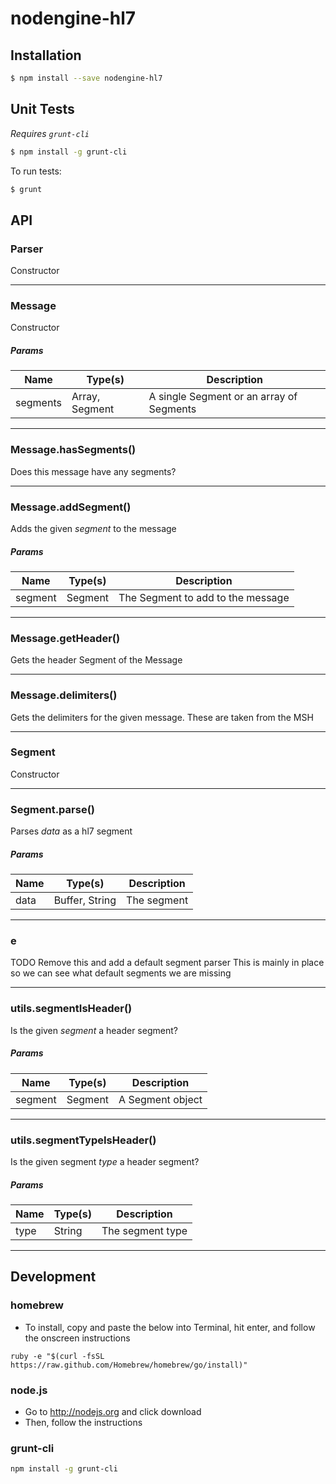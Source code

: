 # nodengine-hl7
## Installation
```sh
$ npm install --save nodengine-hl7
```

## Unit Tests
*Requires `grunt-cli`*

```bash
$ npm install -g grunt-cli
```

To run tests:

```bash
$ grunt
```
## API

### Parser

  Constructor

***

### Message

  Constructor

##### Params
| Name | Type(s) | Description |
| ---- | ------- | ----------- |
| segments | Array, Segment | A single Segment or an array of Segments |


***

### Message.hasSegments()

  Does this message have any segments?



***

### Message.addSegment()

  Adds the given _segment_ to the message

##### Params
| Name | Type(s) | Description |
| ---- | ------- | ----------- |
| segment | Segment | The Segment to add to the message |


***

### Message.getHeader()

  Gets the header Segment of the Message



***

### Message.delimiters()

  Gets the delimiters for the given message. These are taken from the MSH



***

### Segment

  Constructor

***

### Segment.parse()

  Parses _data_ as a hl7 segment

##### Params
| Name | Type(s) | Description |
| ---- | ------- | ----------- |
| data | Buffer, String | The segment |


***

### e

  TODO Remove this and add a default segment parser
  This is mainly in place so we can see what default
  segments we are missing

***

### utils.segmentIsHeader()

  Is the given _segment_ a header segment?

##### Params
| Name | Type(s) | Description |
| ---- | ------- | ----------- |
| segment | Segment | A Segment object |


***

### utils.segmentTypeIsHeader()

  Is the given segment _type_ a header segment?

##### Params
| Name | Type(s) | Description |
| ---- | ------- | ----------- |
| type | String | The segment type |


***

## Development

### homebrew

- To install, copy and paste the below into Terminal, hit enter, and follow the onscreen instructions

```
ruby -e "$(curl -fsSL https://raw.github.com/Homebrew/homebrew/go/install)"
```

### node.js

- Go to http://nodejs.org and click download
- Then, follow the instructions

### grunt-cli

```bash
npm install -g grunt-cli
```
